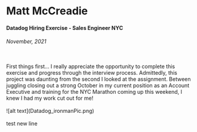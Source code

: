 # Matt McCreadie
#### Datadog Hiring Exercise - Sales Engineer NYC
###### November, 2021
</br>
First things first... I really appreciate the opportunity to complete this exercise and progress through the interview process. Admittedly, this project was daunting from the second I looked at the assignment. Between juggling closing out a strong October in my current position as an Account Executive and training for the NYC Marathon coming up this weekend, I knew I had my work cut out for me!
</br>
</br>
![alt text](Datadog_ironmanPic.png)
</br>
</br>
test new line
